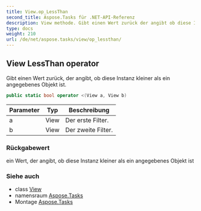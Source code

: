 ```yaml
---
title: View.op_LessThan
second_title: Aspose.Tasks für .NET-API-Referenz
description: View methode. Gibt einen Wert zurück der angibt ob diese Instanz kleiner als ein angegebenes Objekt ist.
type: docs
weight: 210
url: /de/net/aspose.tasks/view/op_lessthan/
---
```

## View LessThan operator

Gibt einen Wert zurück, der angibt, ob diese Instanz kleiner als ein angegebenes Objekt ist.

```csharp
public static bool operator <(View a, View b)
```

| Parameter | Typ | Beschreibung |
| --- | --- | --- |
| a | View | Der erste Filter. |
| b | View | Der zweite Filter. |

### Rückgabewert

ein Wert, der angibt, ob diese Instanz kleiner als ein angegebenes Objekt ist

### Siehe auch

* class [View](../)
* namensraum [Aspose.Tasks](../../view/)
* Montage [Aspose.Tasks](../../../)


